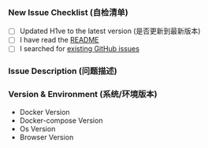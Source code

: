 <!-- 
为了方便我们能更好的复现和修复BUG，请遵从下面的规范描述您的问题
In order to help us recurrence and fix bugs, please follow issue-rules as follow
-->

### New Issue Checklist (自检清单)

- [ ] Updated H1ve to the latest version (是否更新到最新版本)
- [ ] I have read the [README](https://github.com/D0g3-Lab/H1ve/blob/master/README.md)
- [ ] I searched for [existing GitHub issues](https://github.com/D0g3-Lab/H1ve/issues)

### Issue Description (问题描述)
<!-- Please include what's happening, expected behavior, and any relevant code samples -->

### Version & Environment (系统/环境版本)
+ Docker Version
+ Docker-compose Version
+ Os Version
+ Browser Version
